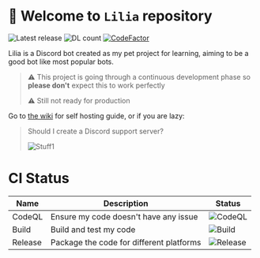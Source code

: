 # 🎉 Welcome to `Lilia` repository

![Latest release](https://badgen.net/github/release/Swyreee/Lilia/stable?icon=github)
![DL count](https://badgen.net/github/assets-dl/Swyreee/Lilia?icon=github)
[![CodeFactor](https://www.codefactor.io/repository/github/swyreee/lilia/badge)](https://www.codefactor.io/repository/github/swyreee/lilia)

Lilia is a Discord bot created as my pet project for learning, aiming to be a good bot like most popular bots.

> ⚠️ This project is going through a continuous development phase so **please don't** expect this to work perfectly
>
> ⚠️ Still not ready for production

Go to [the wiki](https://github.com/Swyreee/Helya/wiki) for self hosting guide, or if you are lazy:

> Should I create a Discord support server?
> 
> ![Stuff1](https://img.shields.io/badge/%E2%9D%A4%EF%B8%8FMade%20with%20love%20by-Swyrin%237193-red?style=for-the-badge&logo=discord)

# CI Status

| Name    | Description                              | Status                                                                                      |
|---------|------------------------------------------|---------------------------------------------------------------------------------------------|
| CodeQL  | Ensure my code doesn't have any issue    | ![CodeQL](https://github.com/Swyreee/Lilia/actions/workflows/codeql-analysis.yml/badge.svg) |
| Build   | Build and test my code                   | ![Build](https://github.com/Swyreee/Lilia/actions/workflows/dotnet.yml/badge.svg)           |
| Release | Package the code for different platforms | ![Release](https://github.com/Swyreee/Lilia/actions/workflows/release.yml/badge.svg)        |